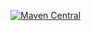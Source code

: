 [![Maven Central](https://img.shields.io/maven-central/v/foundation.cmo.service/MService.svg?label=Maven%20Central)](https://search.maven.org/search?q=g:%22foundation.cmo.service%22%20AND%20a:%22MService%22)
